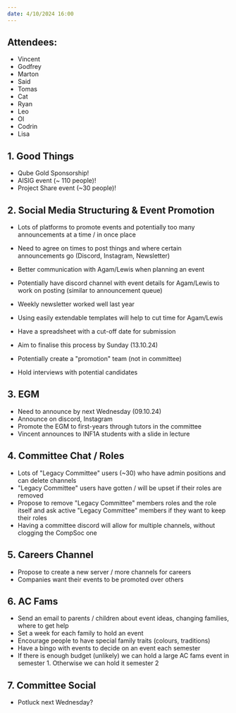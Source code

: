 ```yaml
---
date: 4/10/2024 16:00
---
```


## **Attendees:**
- Vincent
- Godfrey
- Marton
- Said
- Tomas
- Cat
- Ryan
- Leo
- Ol
- Codrin
- Lisa

## 1. **Good Things**
- Qube Gold Sponsorship!
- AISIG event (~ 110 people)!
- Project Share event (~30 people)!

## 2. **Social Media Structuring & Event Promotion**
- Lots of platforms to promote events and potentially too many announcements at a time / in once place
- Need to agree on times to post things and where certain announcements go (Discord, Instagram, Newsletter)
- Better communication with Agam/Lewis when planning an event
- Potentially have discord channel with event details for Agam/Lewis to work on posting (similar to announcement queue)
- Weekly newsletter worked well last year
- Using easily extendable templates will help to cut time for Agam/Lewis
- Have a spreadsheet with a cut-off date for submission
- Aim to finalise this process by Sunday (13.10.24)

- Potentially create a "promotion" team (not in committee)
- Hold interviews with potential candidates

## 3. **EGM**
- Need to announce by next Wednesday (09.10.24)
- Announce on discord, Instagram
- Promote the EGM to first-years through tutors in the committee
- Vincent announces to INF1A students with a slide in lecture

## 4. **Committee Chat / Roles**
- Lots of "Legacy Committee" users (~30) who have admin positions and can delete channels
- "Legacy Committee" users have gotten / will be upset if their roles are removed
- Propose to remove "Legacy Committee" members roles and the role itself and ask active "Legacy Committee" members if they want to keep their roles
- Having a committee discord will allow for multiple channels, without clogging the CompSoc one

## 5. **Careers Channel**
- Propose to create a new server / more channels for careers
- Companies want their events to be promoted over others

## 6. **AC Fams**
- Send an email to parents / children about event ideas, changing families, where to get help
- Set a week for each family to hold an event
- Encourage people to have special family traits (colours, traditions)
- Have a bingo with events to decide on an event each semester
- If there is enough budget (unlikely) we can hold a large AC fams event in semester 1. Otherwise we can hold it semester 2

## 7. **Committee Social**
- Potluck next Wednesday?
